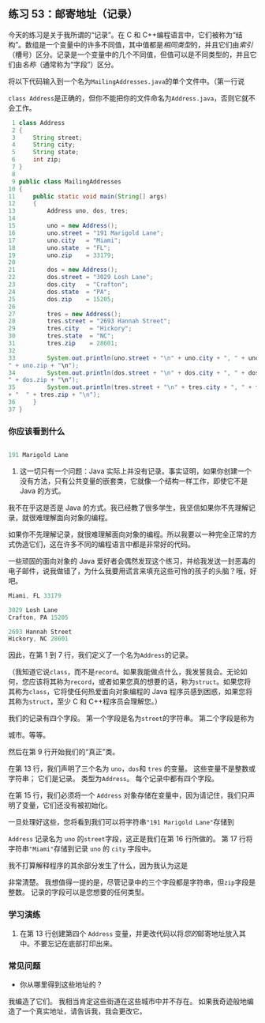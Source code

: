 ## 练习 53：邮寄地址（记录）

今天的练习是关于我所谓的“记录”。在 C 和 C++编程语言中，它们被称为“结构”。数组是一个变量中的许多不同值，其中值都是*相同类型*的，并且它们由*索引*（槽号）区分。记录是一个变量中的几个不同值，但值可以是不同类型的，并且它们由*名称*（通常称为“字段”）区分。

将以下代码输入到一个名为`MailingAddresses.java`的单个文件中。（第一行说

`class Address`是正确的，但你不能把你的文件命名为`Address.java`，否则它就不会工作。

```java
 1 class Address
 2 {
 3     String street;
 4     String city;
 5     String state;
 6     int zip;
 7 }
 8 
 9 public class MailingAddresses
10 {
11     public static void main(String[] args)
12     {
13         Address uno, dos, tres;
14 
15         uno = new Address();
16         uno.street = "191 Marigold Lane";
17         uno.city   = "Miami";
18         uno.state  = "FL";
19         uno.zip    = 33179;
20 
21         dos = new Address();
22         dos.street = "3029 Losh Lane";
23         dos.city   = "Crafton";
24         dos.state  = "PA";
25         dos.zip    = 15205;
26 
27         tres = new Address();
28         tres.street = "2693 Hannah Street";
29         tres.city   = "Hickory";
30         tres.state  = "NC";
31         tres.zip    = 28601;
32 
33         System.out.println(uno.street + "\n" + uno.city + ", " + uno.state + "
" + uno.zip + "\n");
34         System.out.println(dos.street + "\n" + dos.city + ", " + dos.state + "
" + dos.zip + "\n");
35         System.out.println(tres.street + "\n" + tres.city + ", " + tres.state 
+ "  " + tres.zip + "\n");
36     }
37 }
```


### 你应该看到什么

```java

191 Marigold Lane
```

1.  这一切只有一个问题：Java 实际上并没有记录。事实证明，如果你创建一个没有方法，只有公共变量的嵌套类，它就像一个结构一样工作，即使它不是 Java 的方式。

我不在乎这是否是 Java 的方式。我已经教了很多学生，我坚信如果你不先理解记录，就很难理解面向对象的编程。

如果你不先理解记录，就很难理解面向对象的编程。所以我要以一种完全正常的方式伪造它们，这在许多不同的编程语言中都是非常好的代码。

一些顽固的面向对象的 Java 爱好者会偶然发现这个练习，并给我发送一封恶毒的电子邮件，说我做错了，为什么我要用谎言来填充这些可怜的孩子的头脑？哦，好吧。

```java
Miami, FL 33179

3029 Losh Lane
Crafton, PA 15205

2693 Hannah Street
Hickory, NC 28601
```

因此，在第 1 到 7 行，我们定义了一个名为`Address`的记录。

（我知道它说`class`，而不是`record`。如果我能做点什么，我发誓我会。无论如何，您应该将其称为`record`，或者如果您真的想要的话，称为`struct`。如果您将其称为`class`，它将使任何热爱面向对象编程的 Java 程序员感到困惑，如果您将其称为`struct`，至少 C 和 C++程序员会理解您。）

我们的记录有四个字段。 第一个字段是名为`street`的字符串。 第二个字段是称为

城市。等等。

然后在第 9 行开始我们的“真正”类。

在第 13 行，我们声明了三个名为 `uno`，`dos`和 `tres` 的变量。 这些变量不是整数或字符串； 它们是记录。 类型为`Address`。 每个记录中都有四个字段。

在第 15 行，我们必须将一个 `Address` 对象存储在变量中，因为请记住，我们只声明了变量，它们还没有被初始化。

一旦处理好这些，您将看到我们可以将字符串`"191 Marigold Lane"`存储到

`Address` 记录名为 `uno` 的`street`字段，这正是我们在第 16 行所做的。 第 17 行将字符串`"Miami"`存储到记录 `uno` 的 `city` 字段中。

我不打算解释程序的其余部分发生了什么，因为我认为这是

非常清楚。 我想值得一提的是，尽管记录中的三个字段都是字符串，但`zip`字段是整数。 记录的字段可以是您想要的任何类型。

### 学习演练

1.  在第 13 行创建第四个 `Address` 变量，并更改代码以将*您的*邮寄地址放入其中。不要忘记在底部打印出来。

### 常见问题

+   你从哪里得到这些地址的？

我编造了它们。 我相当肯定这些街道在这些城市中并不存在。 如果我奇迹般地编造了一个真实地址，请告诉我，我会更改它。

